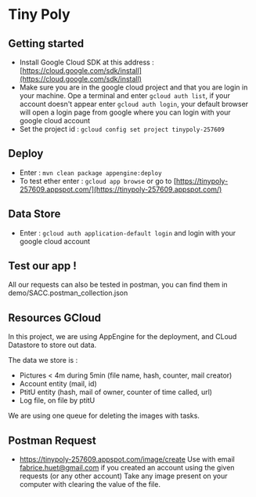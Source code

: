 # Tiny Poly

## Getting started

- Install Google Cloud SDK at this address : [https://cloud.google.com/sdk/install](https://cloud.google.com/sdk/install)
- Make sure you are in the google cloud project and that you are login in your machine. Ope a terminal and enter `gcloud auth list`, if your account doesn't appear enter `gcloud auth login`, your default browser will open a login page from google where you can login with your google cloud account
- Set the project id : `gcloud config set project tinypoly-257609`

## Deploy
- Enter : `mvn clean package appengine:deploy`
- To test ether enter : `gcloud app browse` or go to [https://tinypoly-257609.appspot.com/](https://tinypoly-257609.appspot.com/)

## Data Store
- Enter : `gcloud auth application-default login` and login with your google cloud account

## Test our app !
All our requests can also be tested in postman, you can find them in 
demo/SACC.postman_collection.json

## Resources GCloud

In this project, we are using AppEngine for the deployment, and CLoud Datastore to store out data. 

The data we store is :
- Pictures < 4m during 5min (file name, hash, counter, mail creator)
- Account entity (mail, id)
- PtitU entity (hash, mail of owner, counter of time called, url)
- Log file, on file by ptitU

We are using one queue for deleting the images with tasks.

## Postman Request

- https://tinypoly-257609.appspot.com/image/create 
Use with email fabrice.huet@gmail.com if you created an account using the given requests (or any other account) 
Take any image present on your computer with clearing the value of the file.
